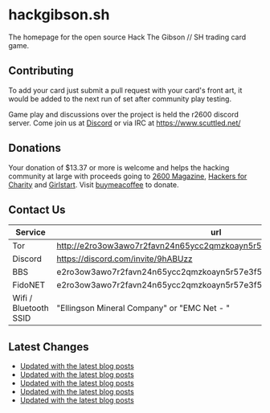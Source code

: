 # hackgibson.sh
The homepage for the open source Hack The Gibson // SH trading card game.


## Contributing

To add your card just submit a pull request with your card's front art, it would be added to the next run of set after community play testing.

Game play and discussions over the project is held the r2600 discord server. Come join us at [Discord](https://discord.com/invite/9hABUzz) or via IRC at https://www.scuttled.net/


## Donations

Your donation of $13.37 or more is welcome and helps the hacking community at large with proceeds going to [2600 Magazine](https://2600.com/), [Hackers for Charity](https://hackersforcharity.org) and [Girlstart](https://girlstart.org).  Visit [buymeacoffee](https://www.buymeacoffee.com/hackgibson.sh) to donate.


## Contact Us

Service | url
-|-
Tor | http://e2ro3ow3awo7r2favn24n65ycc2qmzkoayn5r57e3f56nvjwdcgg32ad.onion
Discord | https://discord.com/invite/9hABUzz
BBS | e2ro3ow3awo7r2favn24n65ycc2qmzkoayn5r57e3f56nvjwdcgg32ad.onion:23
FidoNET | e2ro3ow3awo7r2favn24n65ycc2qmzkoayn5r57e3f56nvjwdcgg32ad.onion:24554
Wifi / Bluetooth SSID | "Ellingson Mineral Company" or "EMC Net - <fidonet address>"

## Latest Changes
<!-- BLOG-POST-LIST:START -->
- [Updated with the latest blog posts](https://github.com/DFW2600/hackgibson.sh/commit/32979d1c1209d96321f917816672666ecf4b2255)
- [Updated with the latest blog posts](https://github.com/DFW2600/hackgibson.sh/commit/cd2f5883ff6bf20a3638dd6a0655c9edad9d4be3)
- [Updated with the latest blog posts](https://github.com/DFW2600/hackgibson.sh/commit/d2d944404d18957cca8fd96182c6fcf85ca8474d)
- [Updated with the latest blog posts](https://github.com/DFW2600/hackgibson.sh/commit/ef7872b8355c069200932dc81267ce4b243e1744)
- [Updated with the latest blog posts](https://github.com/DFW2600/hackgibson.sh/commit/3ca2c206d5f05aa8360ce64961db0e3d0d0efcb7)
<!-- BLOG-POST-LIST:END -->
